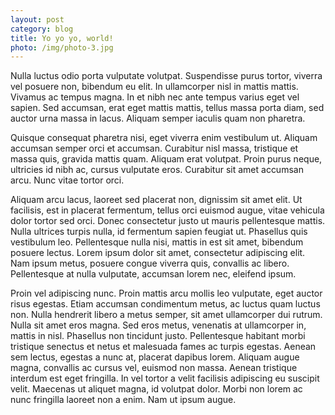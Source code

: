 ```yaml
---
layout: post
category: blog
title: Yo yo yo, world!
photo: /img/photo-3.jpg
---
```


Nulla luctus odio porta vulputate volutpat. Suspendisse purus tortor, viverra vel posuere non, bibendum eu elit. In ullamcorper nisl in mattis mattis. Vivamus ac tempus magna. In et nibh nec ante tempus varius eget vel sapien. Sed accumsan, erat eget mattis mattis, tellus massa porta diam, sed auctor urna massa in lacus. Aliquam semper iaculis quam non pharetra.

Quisque consequat pharetra nisi, eget viverra enim vestibulum ut. Aliquam accumsan semper orci et accumsan. Curabitur nisl massa, tristique et massa quis, gravida mattis quam. Aliquam erat volutpat. Proin purus neque, ultricies id nibh ac, cursus vulputate eros. Curabitur sit amet accumsan arcu. Nunc vitae tortor orci.

Aliquam arcu lacus, laoreet sed placerat non, dignissim sit amet elit. Ut facilisis, est in placerat fermentum, tellus orci euismod augue, vitae vehicula dolor tortor sed orci. Donec consectetur justo ut mauris pellentesque mattis. Nulla ultrices turpis nulla, id fermentum sapien feugiat ut. Phasellus quis vestibulum leo. Pellentesque nulla nisi, mattis in est sit amet, bibendum posuere lectus. Lorem ipsum dolor sit amet, consectetur adipiscing elit. Nam ipsum metus, posuere congue viverra quis, convallis ac libero. Pellentesque at nulla vulputate, accumsan lorem nec, eleifend ipsum.

Proin vel adipiscing nunc. Proin mattis arcu mollis leo vulputate, eget auctor risus egestas. Etiam accumsan condimentum metus, ac luctus quam luctus non. Nulla hendrerit libero a metus semper, sit amet ullamcorper dui rutrum. Nulla sit amet eros magna. Sed eros metus, venenatis at ullamcorper in, mattis in nisl. Phasellus non tincidunt justo. Pellentesque habitant morbi tristique senectus et netus et malesuada fames ac turpis egestas. Aenean sem lectus, egestas a nunc at, placerat dapibus lorem. Aliquam augue magna, convallis ac cursus vel, euismod non massa. Aenean tristique interdum est eget fringilla. In vel tortor a velit facilisis adipiscing eu suscipit velit. Maecenas ut aliquet magna, id volutpat dolor. Morbi non lorem ac nunc fringilla laoreet non a enim. Nam ut ipsum augue.

